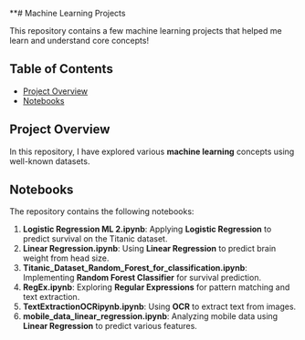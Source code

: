 **# Machine Learning Projects


This repository contains a few machine learning projects that helped me learn and understand core concepts!
## Table of Contents

- [Project Overview](#project-overview)
- [Notebooks](#notebooks)



## Project Overview

In this repository, I have explored various **machine learning** concepts using well-known datasets. 

## Notebooks

The repository contains the following notebooks:

1. **Logistic Regression ML 2.ipynb**: Applying **Logistic Regression** to predict survival on the Titanic dataset.
2. **Linear Regression.ipynb**: Using **Linear Regression** to predict brain weight from head size.
3. **Titanic_Dataset_Random_Forest_for_classification.ipynb**: Implementing **Random Forest Classifier** for survival prediction.
4. **RegEx.ipynb**: Exploring **Regular Expressions** for pattern matching and text extraction.
5. **TextExtractionOCRipynb.ipynb**: Using **OCR** to extract text from images.
6. **mobile_data_linear_regression.ipynb**: Analyzing mobile data using **Linear Regression** to predict various features.

